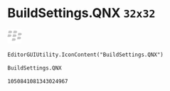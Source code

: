 # BuildSettings.QNX `32x32`
<img src="/img/BuildSettings.QNX.png" width=32 height=32>

``` CSharp
EditorGUIUtility.IconContent("BuildSettings.QNX")
```
```
BuildSettings.QNX
```
```
1050841081343024967
```
